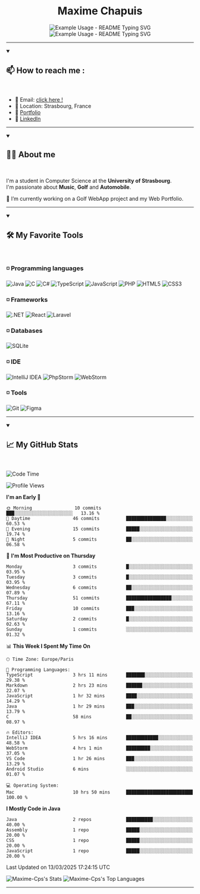 
<h1 align="center">Maxime Chapuis</h1>

<p align="center">
  <img src="https://readme-typing-svg.demolab.com/?lines=IT;Certainly+Coding+or+Golfing&font=Fira%20Code&center=true&width=380&height=50&duration=4000&pause=1000" alt="Example Usage - README Typing SVG">
    <br>
  <img src="https://readme-typing-svg.demolab.com/?lines=Student;right+now&font=Fira%20Code&center=true&width=380&height=50&duration=4000&pause=1000" alt="Example Usage - README Typing SVG">
</p>

---
<details open>
    <summary><h2>📫 How to reach me :</h2></summary>
<br>


  - 📧 Email: [click here !](maxime.chapuis60@gmail.com)
  - 📌 Location: Strasbourg, France
  - 📝 [Portfolio](https://myportfolio-maxime-chapuis.vercel.app/)
  - 📝 [LinkedIn](https://www.linkedin.com/in/maxime-chapuis-dev/)

</details>

---

<details open>
    <summary><h2>🙋🏻‍️ About me </h2></summary>
<br>

I'm a student in Computer Science at the **University of Strasbourg**.
<br>
I'm passionate about **Music**, **Golf** and **Automobile**.

🔭 I’m currently working on a Golf WebApp project and my Web Portfolio.

</details>

---

<details open>
    <summary><h2>🛠️ My Favorite Tools </h2></summary>
<br>

### ◽️ Programming languages

![Java](https://img.shields.io/badge/Java-007396?style=for-the-badge&logo=java&logoColor=white)
![C](https://img.shields.io/badge/C-00599C?style=for-the-badge&logo=&logoColor=white)
![C#](https://img.shields.io/badge/C%23-239120?style=for-the-badge&logo=c-sharp&logoColor=white)
![TypeScript](https://img.shields.io/badge/TypeScript-007ACC?style=for-the-badge&logo=typescript&logoColor=white)
![JavaScript](https://img.shields.io/badge/JavaScript-F7DF1E?style=for-the-badge&logo=javascript&logoColor=black)
![PHP](https://img.shields.io/badge/PHP-777BB4?style=for-the-badge&logo=php&logoColor=white)
![HTML5](https://img.shields.io/badge/HTML5-E34F26?style=for-the-badge&logo=html5&logoColor=white)
![CSS3](https://img.shields.io/badge/CSS3-1572B6?style=for-the-badge&logo=css3&logoColor=white)

### ◽️ Frameworks

![.NET](https://img.shields.io/badge/.NET-512BD4?style=for-the-badge&logo=.net&logoColor=white)
![React](https://img.shields.io/badge/React-0a7ea4?style=for-the-badge&logo=react&logoColor=white)
![Laravel](https://img.shields.io/badge/Laravel-DD0031?style=for-the-badge&logo=laravel&logoColor=white)

### ◽️ Databases

![SQLite](https://img.shields.io/badge/SQLite-4479A1?style=for-the-badge&logo=sqlite&logoColor=white)

### ◽️ IDE

![IntelliJ IDEA](https://img.shields.io/badge/IntelliJIDEA-000000?style=for-the-badge&logo=intellij-idea&logoColor=white)
![PhpStorm](https://img.shields.io/badge/PhpStorm-000000?style=for-the-badge&logo=phpstorm&logoColor=white)
![WebStorm](https://img.shields.io/badge/WebStorm-000000?style=for-the-badge&logo=webstorm&logoColor=white)

### ◽️ Tools

![Git](https://img.shields.io/badge/Git-F05032?style=for-the-badge&logo=git&logoColor=white)
![Figma](https://img.shields.io/badge/Figma-F05032?style=for-the-badge&logo=figma&logoColor=white)

</details>

---

<details open>
    <summary><h2>📈 My GitHub Stats</h2></summary>
<br>

<!--START_SECTION:waka-->
![Code Time](http://img.shields.io/badge/Code%20Time-15%20hrs%2020%20mins-blue)

![Profile Views](http://img.shields.io/badge/Profile%20Views-0-blue)

**I'm an Early 🐤** 

```text
🌞 Morning                10 commits          ███░░░░░░░░░░░░░░░░░░░░░░   13.16 % 
🌆 Daytime                46 commits          ███████████████░░░░░░░░░░   60.53 % 
🌃 Evening                15 commits          █████░░░░░░░░░░░░░░░░░░░░   19.74 % 
🌙 Night                  5 commits           ██░░░░░░░░░░░░░░░░░░░░░░░   06.58 % 
```
📅 **I'm Most Productive on Thursday** 

```text
Monday                   3 commits           █░░░░░░░░░░░░░░░░░░░░░░░░   03.95 % 
Tuesday                  3 commits           █░░░░░░░░░░░░░░░░░░░░░░░░   03.95 % 
Wednesday                6 commits           ██░░░░░░░░░░░░░░░░░░░░░░░   07.89 % 
Thursday                 51 commits          █████████████████░░░░░░░░   67.11 % 
Friday                   10 commits          ███░░░░░░░░░░░░░░░░░░░░░░   13.16 % 
Saturday                 2 commits           █░░░░░░░░░░░░░░░░░░░░░░░░   02.63 % 
Sunday                   1 commits           ░░░░░░░░░░░░░░░░░░░░░░░░░   01.32 % 
```


📊 **This Week I Spent My Time On** 

```text
🕑︎ Time Zone: Europe/Paris

💬 Programming Languages: 
TypeScript               3 hrs 11 mins       ███████░░░░░░░░░░░░░░░░░░   29.38 % 
Markdown                 2 hrs 23 mins       ██████░░░░░░░░░░░░░░░░░░░   22.07 % 
JavaScript               1 hr 32 mins        ████░░░░░░░░░░░░░░░░░░░░░   14.29 % 
Java                     1 hr 29 mins        ███░░░░░░░░░░░░░░░░░░░░░░   13.79 % 
C                        58 mins             ██░░░░░░░░░░░░░░░░░░░░░░░   08.97 % 

🔥 Editors: 
IntelliJ IDEA            5 hrs 16 mins       ████████████░░░░░░░░░░░░░   48.58 % 
WebStorm                 4 hrs 1 min         █████████░░░░░░░░░░░░░░░░   37.05 % 
VS Code                  1 hr 26 mins        ███░░░░░░░░░░░░░░░░░░░░░░   13.29 % 
Android Studio           6 mins              ░░░░░░░░░░░░░░░░░░░░░░░░░   01.07 % 

💻 Operating System: 
Mac                      10 hrs 50 mins      █████████████████████████   100.00 % 
```

**I Mostly Code in Java** 

```text
Java                     2 repos             ██████████░░░░░░░░░░░░░░░   40.00 % 
Assembly                 1 repo              █████░░░░░░░░░░░░░░░░░░░░   20.00 % 
CSS                      1 repo              █████░░░░░░░░░░░░░░░░░░░░   20.00 % 
JavaScript               1 repo              █████░░░░░░░░░░░░░░░░░░░░   20.00 % 
```




 Last Updated on 13/03/2025 17:24:15 UTC
<!--END_SECTION:waka-->

![Maxime-Cps's Stats](https://github-readme-stats-maximes-projects-0d1947d9.vercel.app/api?username=Maxime-Cps&theme=blueberry&show_icons=true&hide_border=false&count_private=false)
![Maxime-Cps's Top Languages](https://github-readme-stats-maximes-projects-0d1947d9.vercel.app/api/top-langs/?username=Maxime-Cps&theme=blueberry&show_icons=true&hide_border=false&layout=compact)


</details>


---
